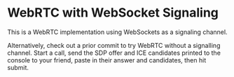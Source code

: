 # WebRTC with WebSocket Signaling

This is a WebRTC implementation using WebSockets as a signaling channel.

Alternatively, check out a prior commit to try WebRTC without a signalling channel. Start a call, send the SDP offer and ICE candidates printed to the console to your friend, paste in their answer and candidates, then hit submit.
